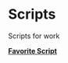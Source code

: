 Scripts
=======

Scripts for work

[**Favorite Script**](https://github.com/kmstumpff/Scripts/blob/master/Unix/setup/setupUnix.sh "setupUnix.sh")
